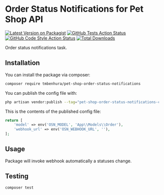 # Order Status Notifications for Pet Shop API

[![Latest Version on Packagist](https://img.shields.io/packagist/v/tmbenhura/pet-shop-order-status-notifications.svg?style=flat-square)](https://packagist.org/packages/tmbenhura/pet-shop-order-status-notifications)
[![GitHub Tests Action Status](https://img.shields.io/github/actions/workflow/status/tmbenhura/pet-shop-order-status-notifications/run-tests.yml?branch=main&label=tests&style=flat-square)](https://github.com/tmbenhura/pet-shop-order-status-notifications/actions?query=workflow%3Arun-tests+branch%3Amain)
[![GitHub Code Style Action Status](https://img.shields.io/github/actions/workflow/status/tmbenhura/pet-shop-order-status-notifications/fix-php-code-style-issues.yml?branch=main&label=code%20style&style=flat-square)](https://github.com/tmbenhura/pet-shop-order-status-notifications/actions?query=workflow%3A"Fix+PHP+code+style+issues"+branch%3Amain)
[![Total Downloads](https://img.shields.io/packagist/dt/tmbenhura/pet-shop-order-status-notifications.svg?style=flat-square)](https://packagist.org/packages/tmbenhura/pet-shop-order-status-notifications)

Order status notifications task.

## Installation

You can install the package via composer:

```bash
composer require tmbenhura/pet-shop-order-status-notifications
```

You can publish the config file with:

```bash
php artisan vendor:publish --tag="pet-shop-order-status-notifications-config"
```

This is the contents of the published config file:

```php
return [
    'model' => env('OSN_MODEL', 'App\\Models\\Order'),
    'webhook_url' => env('OSN_WEBHOOK_URL', ''),
];
```

## Usage

Package will invoke webhook automatically a statuses change.

## Testing

```bash
composer test
```